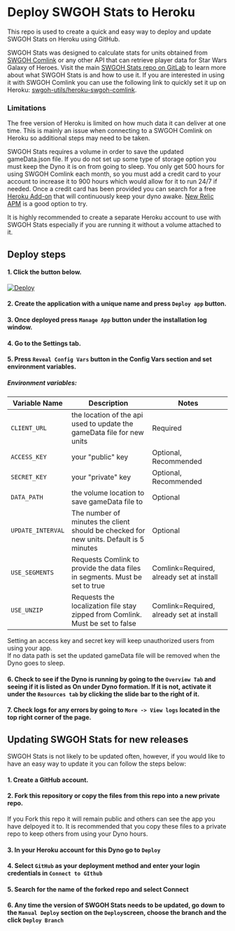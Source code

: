 # Deploy SWGOH Stats to Heroku
This repo is used to create a quick and easy way to deploy and update SWGOH Stats on Heroku using GitHub.

SWGOH Stats was designed to calculate stats for units obtained from [SWGOH Comlink](https://gitlab.com/swgoh-tools/swgoh-comlink) or any other API that can retrieve player data for Star Wars Galaxy of Heroes. Visit the main [SWGOH Stats repo on GitLab](https://gitlab.com/swgoh-tools/swgoh-stats) to learn more about what SWGOH Stats is and how to use it. If you are interested in using it with SWGOH Comlink you can use the following link to quickly set it up on Heroku: [swgoh-utils/heroku-swgoh-comlink](https://github.com/swgoh-utils/heroku-swgoh-stats).

### Limitations
The free version of Heroku is limited on how much data it can deliver at one time. This is mainly an issue when connecting to a SWGOH Comlink on Heroku so additional steps may need to be taken.

SWGOH Stats requires a volume in order to save the updated gameData.json file. If you do not set up some type of storage option you must keep the Dyno it is on from going to sleep. You only get 500 hours for using SWGOH Comlink each month, so you must add a credit card to your account to increase it to 900 hours which would allow for it to run 24/7 if needed. Once a credit card has been provided you can search for a free [Heroku Add-on](https://elements.heroku.com/addons/) that will continuously keep your dyno awake. [New Relic APM](https://elements.heroku.com/addons/newrelic) is a good option to try.

It is highly recommended to create a separate Heroku account to use with SWGOH Stats especially if you are running it without a volume attached to it.

## Deploy steps
#### 1. Click the button below.
[![Deploy](https://www.herokucdn.com/deploy/button.svg)](https://dashboard.heroku.com/new?button-url=https%3A%2F%2Fgithub.com%2Fswgoh-utils%2Fheroku-swgoh-stats&template=https%3A%2F%2Fgithub.com%2Fswgoh-utils%2Fheroku-swgoh-stats)

#### 2. Create the application with a unique name and press `Deploy app` button.

#### 3. Once deployed press `Manage App` button under the installation log window.

#### 4. Go to the Settings tab.

#### 5. Press `Reveal Config Vars` button in the Config Vars section and set environment variables.

##### Environment variables:

|Variable Name| Description                             | Notes |
|-------------|-----------------------------------------|------ |
|`CLIENT_URL` | the location of the api used to update the gameData file for new units  | Required |
|`ACCESS_KEY`| your "public" key | Optional, Recommended |
|`SECRET_KEY` | your "private" key | Optional, Recommended |
|`DATA_PATH` | the volume location to save gameData file to | Optional |
|`UPDATE_INTERVAL`| The number of minutes the client should be checked for new units. Default is 5 minutes | Optional |
|`USE_SEGMENTS` | Requests Comlink to provide the data files in segments. Must be set to true | Comlink=Required, already set at install |
|`USE_UNZIP` | Requests the localization file stay zipped from Comlink. Must be set to false | Comlink=Required, already set at install |

Setting an access key and secret key will keep unauthorized users from using your app.\
If no data path is set the updated gameData file will be removed when the Dyno goes to sleep.

#### 6. Check to see if the Dyno is running by going to the `Overview Tab` and seeing if it is listed as On under Dyno formation. If it is not, activate it under the `Resources tab` by clicking the slide bar to the right of it.

#### 7. Check logs for any errors by going to `More -> View logs` located in the top right corner of the page.


## Updating SWGOH Stats for new releases
SWGOH Stats is not likely to be updated often, however, if you would like to have an easy way to update it you can follow the steps below:

#### 1. Create a GitHub account.

#### 2. Fork this repository or copy the files from this repo into a new private repo.
If you Fork this repo it will remain public and others can see the app you have delpoyed it to. It is recommended that you copy these files to a private repo to keep others from using your Dyno hours.

#### 3. In your Heroku account for this Dyno go to `Deploy`

#### 4. Select `GitHub` as your deployment method and enter your login credentials in `Connect to GIthub`

#### 5. Search for the name of the forked repo and select Connect

#### 6. Any time the version of SWGOH Stats needs to be updated, go down to the `Manual Deploy` section on the `Deploy`screen, choose the branch and the click `Deploy Branch`
